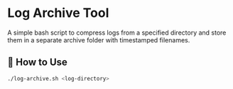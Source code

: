 # Log Archive Tool

A simple bash script to compress logs from a specified directory and store them in a separate archive folder with timestamped filenames.

## 🚀 How to Use

```bash
./log-archive.sh <log-directory>

